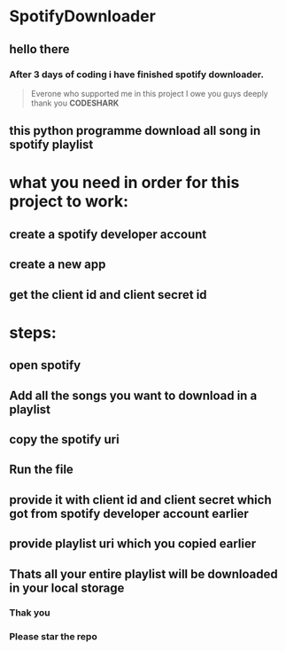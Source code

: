 # SpotifyDownloader

## hello there

### After 3 days of coding i have finished spotify downloader.
> Everone who supported me in this project I owe you guys deeply
> thank you **CODESHARK**

## this python programme download all song in spotify playlist

# what you need in order for this project to work:
## create a spotify developer account
## create a new app
## get the client id and client secret id

# steps:
## open spotify
## Add all the songs you want to download in a playlist
## copy the spotify uri

## Run the file
## provide it with client id and client secret which got from spotify developer account earlier
## provide playlist uri which you copied earlier

## Thats all your entire playlist will be downloaded in your local storage

### Thak you
### Please star the repo
